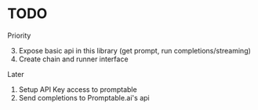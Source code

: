 # TODO

Priority

3. Expose basic api in this library (get prompt, run completions/streaming)
4. Create chain and runner interface

Later

1. Setup API Key access to promptable
2. Send completions to Promptable.ai's api
